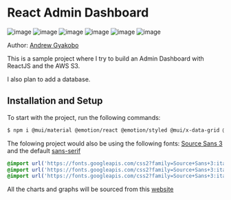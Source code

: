 # React Admin Dashboard

![image](https://img.shields.io/badge/React-20232A?style=for-the-badge&logo=react&logoColor=61DAFB)
![image](https://img.shields.io/badge/Vite-B73BFE?style=for-the-badge&logo=vite&logoColor=FFD62E)
![image](https://img.shields.io/badge/Tailwind_CSS-38B2AC?style=for-the-badge&logo=tailwind-css&logoColor=white)
![image](https://img.shields.io/badge/JavaScript-323330?style=for-the-badge&logo=javascript&logoColor=F7DF1E)
![image](https://img.shields.io/badge/npm-CB3837?style=for-the-badge&logo=npm&logoColor=white)
![image](https://img.shields.io/badge/Amazon_AWS-FF9900?style=for-the-badge&logo=amazonaws&logoColor=white)

Author: [Andrew Gyakobo](https://github.com/Gyakobo)

This is a sample project where I try to build an Admin Dashboard with ReactJS and the AWS S3. 

I also plan to add a database.

## Installation and Setup

To start with the project, run the following commands:
```bash
$ npm i @mui/material @emotion/react @emotion/styled @mui/x-data-grid @mui/icons-material react-router-dom@6 react-pro-sidebar formik yup @fullcalendar/core @fullcalendar/daygrid @fullcalendar/timegrid @fullcalendar/list @nivo/core @nivo/pie @nivo/line @nivo/bar @nivo/geo
```

The folowing project would also be using the following fonts: [Source Sans 3](https://fonts.google.com/specimen/Source+Sans+3?query=source+sans+3) and the default [sans-serif](https://en.wikipedia.org/wiki/Sans-serif)
```css
@import url('https://fonts.googleapis.com/css2?family=Source+Sans+3:ital@0;1&display=swap');
@import url('https://fonts.googleapis.com/css2?family=Source+Sans+3:ital,wght@0,600;1,600&display=swap');
@import url('https://fonts.googleapis.com/css2?family=Source+Sans+3:ital,wght@0,700;1,700&display=swap');
```

All the charts and graphs will be sourced from this [website](https://nivo.rocks/components/)


